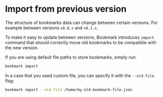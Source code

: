 # Import from previous version

The structure of bookmarks data can change between certain versions. 
For example between versions `v0.0.x` and `v0.1.x`.

To make it easy to update between versions, Bookmark introduces `import` command that should correctly move old bookmarks to be compatible with the new version.

If you are using default file paths to store bookmarks, simply run:
```bash
bookmark import
```

In a case that you used custom file, you can specify it with the `--old-file` flag:
```bash
bookmark import --old-file /home/my-old-bookmark-file.json 
```
